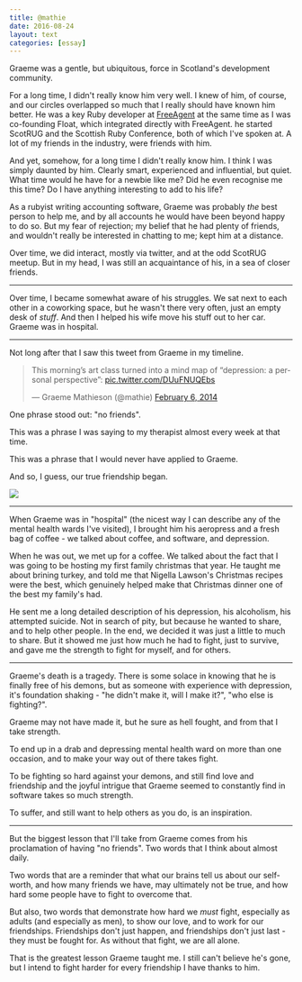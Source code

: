 ```yaml
---
title: @mathie
date: 2016-08-24
layout: text
categories: [essay]
---
```


Graeme was a gentle, but ubiquitous, force in Scotland's development community.

For a long time, I didn't really know him very well. I knew of him, of course, and our circles overlapped so much that I really should have known him better. He was a key Ruby developer at [FreeAgent](http://engineering.freeagent.com/2016/08/22/rest-in-peace-@mathie/) at the same time as I was co-founding Float, which integrated directly with FreeAgent. he started ScotRUG and the Scottish Ruby Conference, both of which I've spoken at. A lot of my friends in the industry, were friends with him.

And yet, somehow, for a long time I didn't really know him. I think I was simply daunted by him. Clearly smart, experienced and influential, but quiet. What time would he have for a newbie like me? Did he even recognise me this time? Do I have anything interesting to add to his life?

As a rubyist writing accounting software, Graeme was probably _the_ best person to help me, and by all accounts he would have been beyond happy to do so. But my fear of rejection; my belief that he had plenty of friends, and wouldn't really be interested in chatting to me; kept him at a distance.

Over time, we did interact, mostly via twitter, and at the odd ScotRUG meetup. But in my head, I was still an acquaintance of his, in a sea of closer friends.

---

Over time, I became somewhat aware of his struggles. We sat next to each other in a coworking space, but he wasn't there very often, just an empty desk of _stuff_. And then I helped his wife move his stuff out to her car. Graeme was in hospital.

---

Not long after that I saw this tweet from Graeme in my timeline.

<blockquote class="twitter-tweet" data-lang="en"><p lang="en" dir="ltr">This morning’s art class turned into a mind map of “depression: a personal perspective”: <a href="http://t.co/DUuFNUQEbs">pic.twitter.com/DUuFNUQEbs</a></p>&mdash; Graeme Mathieson (@mathie) <a href="https://twitter.com/mathie/status/431398231558619136">February 6, 2014</a></blockquote>
<script async src="//platform.twitter.com/widgets.js" charset="utf-8"></script>

One phrase stood out: "no friends".

This was a phrase I was saying to my therapist almost every week at that time.

This was a phrase that I would never have applied to Graeme.  

And so, I guess, our true friendship began.

![](https://s3.amazonaws.com/static.latentflip.com/friends.png)

---

When Graeme was in "hospital" (the nicest way I can describe any of the mental health wards I've visited), I brought him his aeropress and a fresh bag of coffee - we talked about coffee, and software, and depression.

When he was out, we met up for a coffee. We talked about the fact that I was going to be hosting my first family christmas that year. He taught me about brining turkey, and told me that Nigella Lawson's Christmas recipes were the best, which genuinely helped make that Christmas dinner one of the best my family's had.

He sent me a long detailed description of his depression, his alcoholism, his attempted suicide. Not in search of pity, but because he wanted to share, and to help other people. In the end, we decided it was just a little to much to share. But it showed me just how much he had to fight, just to survive, and gave me the strength to fight for myself, and for others.

---

Graeme's death is a tragedy. There is some solace in knowing that he is finally free of his demons, but as someone with experience with depression, it's foundation shaking - "he didn't make it, will I make it?", "who else is fighting?".

Graeme may not have made it, but he sure as hell fought, and from that I take strength.

To end up in a drab and depressing mental health ward on more than one occasion, and to make your way out of there takes fight.

To be fighting so hard against your demons, and still find love and friendship and the joyful intrigue that Graeme seemed to constantly find in software takes so much strength.

To suffer, and still want to help others as you do, is an inspiration.

---

But the biggest lesson that I'll take from Graeme comes from his proclamation of having "no friends". Two words that I think about almost daily.

Two words that are a reminder that what our brains tell us about our self-worth, and how many friends we have, may ultimately not be true, and how hard some people have to fight to overcome that.

But also, two words that demonstrate how hard we _must_ fight, especially as adults (and especially as men), to show our love, and to work for our friendships. Friendships don't just happen, and friendships don't just last - they must be fought for. As without that fight, we are all alone.

That is the greatest lesson Graeme taught me. I still can't believe he's gone, but I intend to fight harder for every friendship I have thanks to him.
